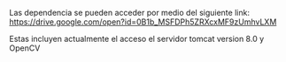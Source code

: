 Las dependencia se pueden acceder por medio del siguiente link:
https://drive.google.com/open?id=0B1b_MSFDPh5ZRXcxMF9zUmhvLXM

Estas incluyen actualmente el acceso el servidor tomcat version 8.0 y OpenCV